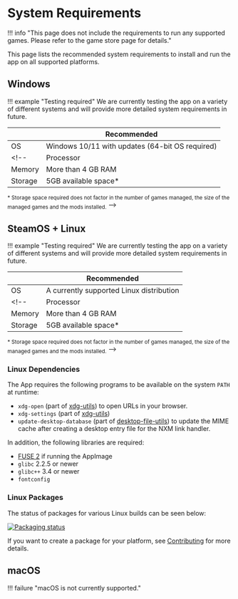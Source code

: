 # System Requirements
!!! info "This page does not include the requirements to run any supported games. Please refer to the game store page for details."

This page lists the recommended system requirements to install and run the app on all supported platforms.

## Windows 

!!! example "Testing required"
    We are currently testing the app on a variety of different systems and will provide more detailed system requirements in future.

|| Recommended |
| --- | --- |
| OS | Windows 10/11 with updates (64-bit OS required) |
<!-- | Processor | A multi-core CPU is recommended |
| Memory | More than 4 GB RAM |
| Storage | 5GB available space* |

<sub>\* Storage space required does not factor in the number of games managed, the size of the managed games and the mods installed.</sub> -->

## SteamOS + Linux 
!!! example "Testing required"
    We are currently testing the app on a variety of different systems and will provide more detailed system requirements in future.

|| Recommended |
| --- | --- |
| OS | A currently supported Linux distribution |
<!-- | Processor | A multi-core CPU is recommended |
| Memory | More than 4 GB RAM |
| Storage | 5GB available space* |

<sub>\* Storage space required does not factor in the number of games managed, the size of the managed games and the mods installed.</sub> -->

### Linux Dependencies
The App requires the following programs to be available on the system `PATH` at runtime:

- `xdg-open` (part of [xdg-utils](https://www.freedesktop.org/wiki/Software/xdg-utils/)) to open URLs in your browser.
- `xdg-settings` (part of [xdg-utils](https://www.freedesktop.org/wiki/Software/xdg-utils/))
- `update-desktop-database` (part of [desktop-file-utils](https://www.freedesktop.org/wiki/Software/desktop-file-utils/)) to update the MIME cache after creating a desktop entry file for the NXM link handler.


In addition, the following libraries are required:

- [FUSE 2](https://github.com/AppImage/AppImageKit/wiki/FUSE) if running the AppImage
- `glibc` 2.2.5 or newer
- `glibc++` 3.4 or newer
- `fontconfig`

### Linux Packages

The status of packages for various Linux builds can be seen below:

[![Packaging status](https://repology.org/badge/vertical-allrepos/nexusmods-app.svg)](https://repology.org/project/nexusmods-app/versions)

If you want to create a package for your platform, see [Contributing](../developers/Contributing.md#for-package-maintainers) for more details.

## macOS

!!! failure  "macOS is not currently supported."
